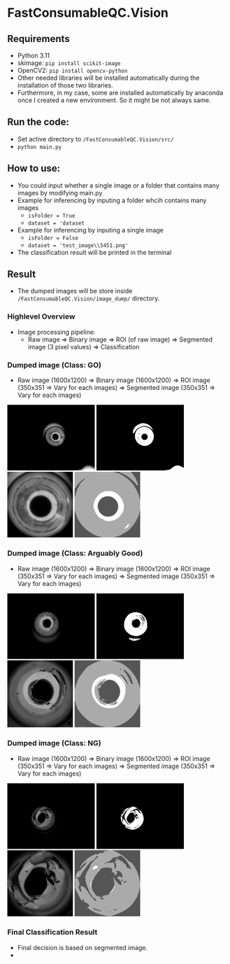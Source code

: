 # FastConsumableQC.Vision

## Requirements
- Python 3.11
- skimage: `pip install scikit-image`
- OpenCV2: `pip install opencv-python`
- Other needed libraries will be installed automatically during the installation of those two libraries.
- Furthermore, in my case, some are installed automatically by anaconda once I created a new environment. So it might be not always same.

## Run the code:
- Set active directory to `/FastConsumableQC.Vision/src/`
- `python main.py`

## How to use:
- You could input whether a single image or a folder that contains many images by modifying main.py
- Example for inferencing by inputing a folder whcih contains many images
    - `isFolder = True`
    - `dataset = 'dataset`
- Example for inferencing by inputing a single image
    - `isFolder = False`
    - `dataset = 'test_image\\5451.png'`
- The classification result will be printed in the terminal

## Result
- The dumped images will be store inside `/FastConsumableQC.Vision/image_dump/` directory.

### Highlevel Overview
- Image processing pipeline:
    - Raw image => Binary image => ROI (of raw image) => Segmented image (3 pixel values) => Classification

### Dumped image (Class: GO)
- Raw image (1600x1200) => Binary image (1600x1200) => ROI image (350x351 => Vary for each images) => Segmented image (350x351 => Vary for each images)

<img src="assets/965.png" alt="Raw image" width="200" /> <img src="assets/965_bin.png" alt="Raw image" width="200" /> <img src="assets/965_bin_ROI.png" alt="Raw image" width="150" /> <img src="assets/965_bin_ROI_segmented.png" alt="Raw image" width="150" />

### Dumped image (Class: Arguably Good)
- Raw image (1600x1200) => Binary image (1600x1200) => ROI image (350x351 => Vary for each images) => Segmented image (350x351 => Vary for each images)

<img src="assets/6812.png" alt="Raw image" width="200" /> <img src="assets/6812_bin.png" alt="Raw image" width="200" /> <img src="assets/6812_bin_ROI.png" alt="Raw image" width="150" /> <img src="assets/6812_bin_ROI_segmented.png" alt="Raw image" width="150" />

### Dumped image (Class: NG)
- Raw image (1600x1200) => Binary image (1600x1200) => ROI image (350x351 => Vary for each images) => Segmented image (350x351 => Vary for each images)

<img src="assets/6573.png" alt="Raw image" width="200" /> <img src="assets/6573_bin.png" alt="Raw image" width="200" /> <img src="assets/6573_bin_ROI.png" alt="Raw image" width="150" /> <img src="assets/6573_bin_ROI_segmented.png" alt="Raw image" width="150" />

### Final Classification Result
- Final decision is based on segmented image.
- 